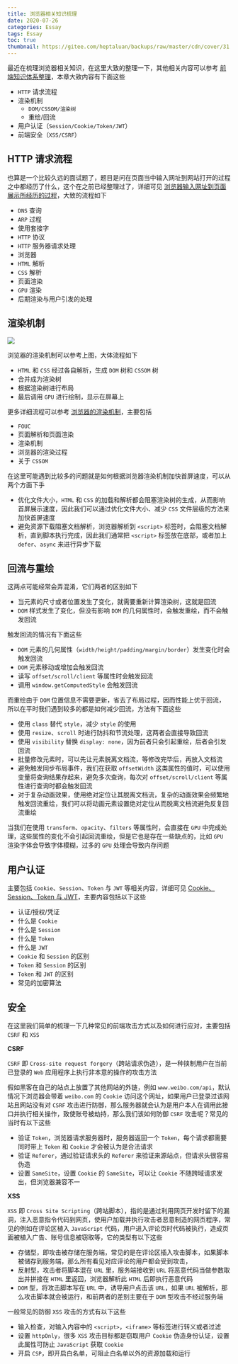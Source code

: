 ```yaml
---
title: 浏览器相关知识梳理
date: 2020-07-26
categories: Essay
tags: Essay
toc: true
thumbnail: https://gitee.com/heptaluan/backups/raw/master/cdn/cover/31.jpg
---
```


最近在梳理浏览器相关知识，在这里大致的整理一下，其他相关内容可以参考 [前端知识体系整理](https://heptaluan.github.io/target/)，本章大致内容有下面这些

<!--more-->

* `HTTP` 请求流程
* 渲染机制
  * `DOM/CSSOM/渲染树`
  * 重绘/回流
* 用户认证（`Session/Cookie/Token/JWT`）
* 前端安全（`XSS/CSRF`）




## HTTP 请求流程

也算是一个比较久远的面试题了，题目是问在页面当中输入网址到网站打开的过程之中都经历了什么，这个在之前已经整理过了，详细可见 [浏览器输入网址到页面展示所经历的过程](https://heptaluan.github.io/2017/11/07/HTTP/01/)，大致的流程如下

* `DNS` 查询
* `ARP` 过程
* 使用套接字
* `HTTP` 协议
* `HTTP` 服务器请求处理
* 浏览器
* `HTML` 解析
* `CSS` 解析
* 页面渲染
* `GPU` 渲染
* 后期渲染与用户引发的处理






## 渲染机制

![](https://gitee.com/heptaluan/backups/raw/master/cdn/essay/00.png)

浏览器的渲染机制可以参考上图，大体流程如下

* `HTML` 和 `CSS` 经过各自解析，生成 `DOM` 树和 `CSSOM` 树
* 合并成为渲染树
* 根据渲染树进行布局
* 最后调用 `GPU` 进行绘制，显示在屏幕上

更多详细流程可以参考 [浏览器的渲染机制](https://heptaluan.github.io/2019/07/07/JavaScript/37/)，主要包括

* `FOUC`
* 页面解析和页面渲染
* 渲染机制
* 浏览器的渲染过程
* 关于 `CSSOM`

在这里可能遇到比较多的问题就是如何根据浏览器渲染机制加快首屏速度，可以从两个方面下手

* 优化文件大小，`HTML` 和 `CSS` 的加载和解析都会阻塞渲染树的生成，从而影响首屏展示速度，因此我们可以通过优化文件大小、减少 `CSS` 文件层级的方法来加快首屏速度
* 避免资源下载阻塞文档解析，浏览器解析到 `<script>` 标签时，会阻塞文档解析，直到脚本执行完成，因此我们通常把 `<script>` 标签放在底部，或者加上 `defer`、`async` 来进行异步下载





## 回流与重绘

这两点可能经常会弄混淆，它们两者的区别如下

* 当元素的尺寸或者位置发生了变化，就需要重新计算渲染树，这就是回流
* `DOM` 样式发生了变化，但没有影响 `DOM` 的几何属性时，会触发重绘，而不会触发回流

触发回流的情况有下面这些

* `DOM` 元素的几何属性（`width/height/padding/margin/border`）发生变化时会触发回流
* `DOM` 元素移动或增加会触发回流
* 读写 `offset/scroll/client` 等属性时会触发回流
* 调用 `window.getComputedStyle` 会触发回流

而重绘由于 `DOM` 位置信息不需要更新，省去了布局过程，因而性能上优于回流，所以在平时我们遇到较多的都是如何减少回流，方法有下面这些

* 使用 `class` 替代 `style`，减少 `style` 的使用
* 使用 `resize`、`scroll` 时进行防抖和节流处理，这两者会直接导致回流
* 使用 `visibility` 替换 `display: none`，因为前者只会引起重绘，后者会引发回流
* 批量修改元素时，可以先让元素脱离文档流，等修改完毕后，再放入文档流
* 避免触发同步布局事件，我们在获取 `offsetWidth` 这类属性的值时，可以使用变量将查询结果存起来，避免多次查询，每次对 `offset/scroll/client` 等属性进行查询时都会触发回流
* 对于复杂动画效果，使用绝对定位让其脱离文档流，复杂的动画效果会频繁地触发回流重绘，我们可以将动画元素设置绝对定位从而脱离文档流避免反复回流重绘

当我们在使用 `transform`、`opacity`、`filters` 等属性时，会直接在 `GPU` 中完成处理，这些属性的变化不会引起回流重绘，但是它也是存在一些缺点的，比如 `GPU` 渲染字体会导致字体模糊，过多的 `GPU` 处理会导致内存问题




## 用户认证

主要包括 `Cookie`、`Session`、`Token` 与 `JWT` 等相关内容，详细可见 [Cookie、Session、Token 与 JWT](https://heptaluan.github.io/2017/11/26/HTTP/02/)，主要内容包括以下这些

* 认证/授权/凭证
* 什么是 `Cookie`
* 什么是 `Session`
* 什么是 `Token`
* 什么是 `JWT`
* `Cookie` 和 `Session` 的区别
* `Token` 和 `Session` 的区别
* `Token` 和 `JWT` 的区别
* 常见的加密算法





## 安全

在这里我们简单的梳理一下几种常见的前端攻击方式以及如何进行应对，主要包括 `CSRF` 和 `XSS`

**CSRF**

`CSRF` 即 `Cross-site request forgery`（跨站请求伪造），是一种挟制用户在当前已登录的 `Web` 应用程序上执行非本意的操作的攻击方法

假如黑客在自己的站点上放置了其他网站的外链，例如 `www.weibo.com/api`，默认情况下浏览器会带着 `weibo.com` 的 `Cookie` 访问这个网址，如果用户已登录过该网站且网站没有对 `CSRF` 攻击进行防御，那么服务器就会认为是用户本人在调用此接口并执行相关操作，致使账号被劫持，那么我们该如何防御 `CSRF` 攻击呢？常见的当时有以下这些

* 验证 `Token`，浏览器请求服务器时，服务器返回一个 `Token`，每个请求都需要同时带上 `Token` 和 `Cookie` 才会被认为是合法请求
* 验证 `Referer`，通过验证请求头的 `Referer` 来验证来源站点，但请求头很容易伪造
* 设置 `SameSite`，设置 `Cookie` 的 `SameSite`，可以让 `Cookie` 不随跨域请求发出，但浏览器兼容不一

**XSS**

`XSS` 即 `Cross Site Scripting`（跨站脚本），指的是通过利用网页开发时留下的漏洞，注入恶意指令代码到网页，使用户加载并执行攻击者恶意制造的网页程序，常见的例如在评论区植入 `JavaScript` 代码，用户进入评论页时代码被执行，造成页面被植入广告、账号信息被窃取等，它的类型有以下这些

* 存储型，即攻击被存储在服务端，常见的是在评论区插入攻击脚本，如果脚本被储存到服务端，那么所有看见对应评论的用户都会受到攻击，
* 反射型，攻击者将脚本混在 `URL` 里，服务端接收到 `URL` 将恶意代码当做参数取出并拼接在 `HTML` 里返回，浏览器解析此 `HTML` 后即执行恶意代码
* `DOM` 型，将攻击脚本写在 `URL` 中，诱导用户点击该 `URL`，如果 `URL` 被解析，那么攻击脚本就会被运行，和前两者的差别主要在于 `DOM` 型攻击不经过服务端

一般常见的防御 `XSS` 攻击的方式有以下这些

* 输入检查，对输入内容中的 `<script>`，`<iframe>` 等标签进行转义或者过滤
* 设置 `httpOnly`，很多 `XSS` 攻击目标都是窃取用户 `Cookie` 伪造身份认证，设置此属性可防止 `JavaScript` 获取 `Cookie`
* 开启 `CSP`，即开启白名单，可阻止白名单以外的资源加载和运行